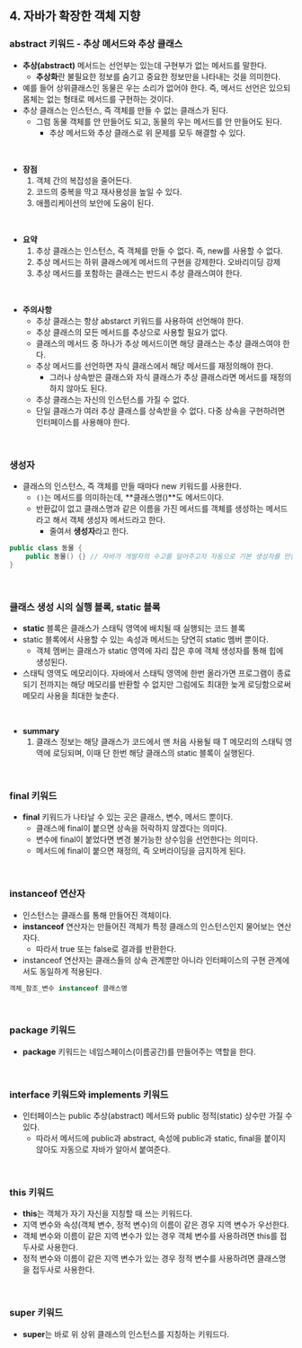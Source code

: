 ## 4. 자바가 확장한 객체 지향 

### abstract 키워드 - 추상 메서드와 추상 클래스

- **추상(abstract)** 메서드는 선언부는 있는데 구현부가 없는 메서드를 말한다.
  - **추상화**란 불필요한 정보를 숨기고 중요한 정보만을 나타내는 것을 의미한다.
- 예를 들어 상위클래스인 동물은 우는 소리가 없어야 한다. 즉, 메서드 선언은 있으되 몸체는 없는 형태로 메서드를 구현하는 것이다.
- 추상 클래스는 인스턴스, 즉 객체를 만들 수 없는 클래스가 된다.
  - 그럼 동물 객체를 안 만들어도 되고, 동물의 우는 메서드를 안 만들어도 된다. 
    - 추상 메서드와 추상 클래스로 위 문제를 모두 해결할 수 있다.

<br>

- **장점**
  1. 객체 간의 복잡성을 줄어든다.
  2. 코드의 중복을 막고 재사용성을 높일 수 있다.
  3. 애플리케이션의 보안에 도움이 된다.

<br>

- **요약**
  1. 추상 클래스는 인스턴스, 즉 객체를 만들 수 없다. 즉, new를 사용할 수 없다.
  2. 추상 메서드는 하위 클래스에게 메서드의 구현을 강제한다. 오바리이딩 강제
  3. 추상 메서드를 포함하는 클래스는 반드시 추상 클래스여야 한다.

<br>

- **주의사항**
  - 추상 클래스는 항상 abstarct 키워드를 사용하여 선언해야 한다.
  - 추상 클래스의 모든 메서드를 추상으로 사용할 필요가 없다.
  - 클래스의 메서드 중 하나가 추상 메서드이면 해당 클래스는 추상 클래스여야 한다.
  - 추상 메서드를 선언하면 자식 클래스에서 해당 메서드를 재정의해야 한다.
    - 그러나 상속받은 클래스와 자식 클래스가 추상 클래스라면 메서드를 재정의하지 않아도 된다.
  - 추상 클래스는 자신의 인스턴스를 가질 수 없다.
  - 단일 클래스가 여러 추상 클래스를 상속받을 수 없다. 다중 상속을 구현하려면 인터페이스를 사용해야 한다.


<br>

### 생성자

- 클래스의 인스턴스, 즉 객체를 만들 때마다 new 키워드를 사용한다.
  - `()`는 메서드를 의미하는데, **클래스명()**도 메서드이다.
  - 반환값이 없고 클래스명과 같은 이름을 가진 메서드를 객체를 생성하는 메서드라고 해서 객체 생성자 메서드라고 한다.
    - 줄여서 **생성자**라고 한다.

```java
public class 동물 {
    public 동물() {} // 자바가 개발자의 수고를 덜어주고자 자동으로 기본 생성자를 만들어 준다.
}
```

<br>

### 클래스 생성 시의 실행 블록, static 블록 

- **static** 블록은 클래스가 스태틱 영역에 배치될 때 실행되는 코드 블록
- static 블록에서 사용할 수 있는 속성과 메서드는 당연히 static 멤버 뿐이다. 
  - 객체 멤버는 클래스가 static 영역에 자리 잡은 후에 객체 생성자를 통해 힙에 생성된다.
- 스태틱 영역도 메모리이다. 자바에서 스태틱 영역에 한번 올라가면 프로그램이 종료되기 전까지는 해당 메모리를 반환할 수 없지만 그럼에도 최대한 늦게 로딩함으로써 메모리 사용을 최대한 늦춘다.

<br>

- **summary**
  1. 클래스 정보는 해당 클래스가 코드에서 맨 처음 사용될 때 T 메모리의 스태틱 영역에 로딩되며, 이때 단 한번 해당 클래스의 static 블록이 실행된다.

<br>

### final 키워드

- **final** 키워드가 나타날 수 있는 곳은 클래스, 변수, 메서드 뿐이다.
  - 클래스에 final이 붙으면 상속을 허락하지 않겠다는 의미다.
  - 변수에 final이 붙었다면 변경 불가능한 상수임을 선언한다는 의미다.
  - 메서드에 final이 붙으면 재정의, 즉 오버라이딩을 금지하게 된다.

<br>

### instanceof 연산자 

- 인스턴스는 클래스를 통해 만들어진 객체이다.
- **instanceof** 연산자는 만들어진 객체가 특정 클래스의 인스턴스인지 물어보는 연산자다.
  - 따라서 true 또는 false로 결과를 반환한다.
- instanceof 연산자는 클래스들의 상속 관계뿐만 아니라 인터페이스의 구현 관계에서도 동일하게 적용된다.

```java
객체_참조_변수 instanceof 클래스명
```

<br>

### package 키워드

- **package** 키워드는 네임스페이스(이름공간)를 만들어주는 역할을 한다.

<br>

### interface 키워드와 implements 키워드

- 인터페이스는 public 추상(abstract) 메서드와 public 정적(static) 상수만 가질 수 있다.
  - 따라서 메서드에 public과 abstract, 속성에 public과 static, final을 붙이지 않아도 자동으로 자바가 알아서 붙여준다.

<br>

### this 키워드

- **this**는 객체가 자기 자신을 지칭할 때 쓰는 키워드다.
- 지역 변수와 속성(객체 변수, 정적 변수)의 이름이 같은 경우 지역 변수가 우선한다.
- 객체 변수와 이름이 같은 지역 변수가 있는 경우 객체 변수를 사용하려면 this를 접두사로 사용한다.
- 정적 변수와 이름이 같은 지역 변수가 있는 경우 정적 변수를 사용하려면 클래스명을 접두사로 사용한다.

<br>

### super 키워드 

- **super**는 바로 위 상위 클래스의 인스턴스를 지칭하는 키워드다.